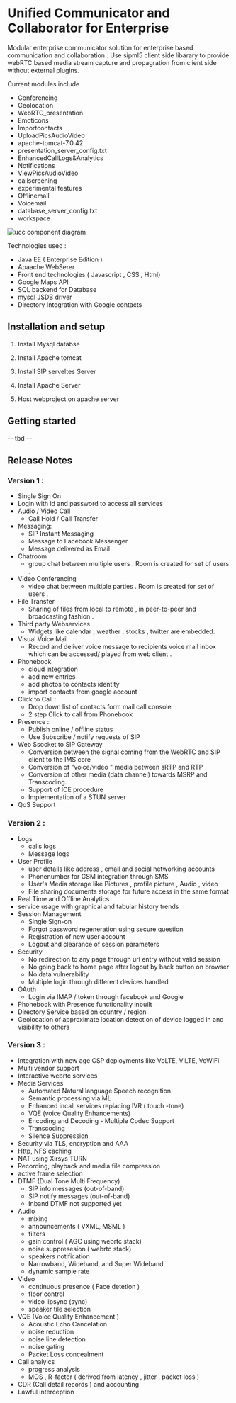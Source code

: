 # Unified Communicator and Collaborator for Enterprise

Modular enterprise communicator solution for enterprise based communication and collaboration . Use sipml5 client side libarary to provide webRTC based media stream capture and propagration from client side without external plugins.

Current modules include 

* Conferencing                   
* Geolocation
* WebRTC_presentation
* Emoticons                      
* Importcontacts                 
* UploadPicsAudioVideo           
* apache-tomcat-7.0.42           
* presentation_server_config.txt
* EnhancedCallLogs&Analytics     
* Notifications                  
* ViewPicsAudioVideo             
* callscreening                  
* experimental features
* Offlinemail                    
* Voicemail                      
* database_server_config.txt     
* workspace

![ucc component diagram ](img/ucc_component_diagram.png)

Technologies used :
* Java EE ( Enterprise Edition )
* Apaache WebSerer
* Front end technologies ( Javascript , CSS , Html)
* Google Maps API
* SQL backend for Database
* mysql JSDB driver 
* Directory Integration with Google contacts 

## Installation and setup

1. Install Mysql databse 

2. Install Apache tomcat 

3. Install SIP serveltes Server

4. Install Apache Server 

5. Host webproject on apache server

## Getting started 

-- tbd --

## Release Notes 

### Version 1 :

- Single Sign On
- Login with id and password to access all services
- Audio / Video Call
    - Call Hold / Call Transfer
- Messaging:
    - SIP Instant Messaging
    - Message to Facebook Messenger
    - Message delivered as Email
- Chatroom
    - group chat between multiple users . Room is created for set of users .
- Video Conferencing
    - video chat between multiple parties . Room is created for set of users .
- File Transfer
    - Sharing of files from local to remote , in peer-to-peer and broadcasting fashion .
- Third party Webservices
    - Widgets like calendar , weather , stocks , twitter are embedded.
- Visual Voice Mail
    - Record and deliver voice message to recipients voice mail inbox which can be accessed/ played from web client .
- Phonebook 
    - cloud integration
    - add new entries
    - add photos to contacts identity
    - import contacts from google account
- Click to Call :
    - Drop down list of contacts form mail call console
    - 2 step Click to call from Phonebook
- Presence :
    - Publish online / offline status
    - Use Subscribe / notify requests of SIP
- Web Ssocket  to SIP Gateway
    - Conversion between the signal coming from the  WebRTC  and SIP client  to the  IMS core
    - Conversion of  “voice/video " media  between sRTP and RTP
    - Conversion of other media (data channel) towards MSRP and Transcoding.
    - Support of ICE procedure
    - Implementation of a STUN server
- QoS Support  


### Version 2 :

- Logs
    - calls logs
    - Message logs
- User Profile
    - user details like address , email and social networking accounts
    - Phonenumber for GSM integration through SMS
    - User's Media storage like Pictures , profile picture , Audio , video
    - File sharing documents storage for future access in the same format
- Real Time and Offline Analytics
- service usage with graphical and tabular history  trends
- Session Management
    - Single Sign-on
    - Forgot password regeneration using secure question
    - Registration of new user account
    - Logout and clearance of session parameters
- Security
    - No redirection to any page through url entry without valid session
    - No going back to home page after logout by back button on browser
    - No data vulnerability
    - Multiple login through different devices handled
- OAuth
    - Login via IMAP / token through facebook and Google
- Phonebook with Presence functionality inbuilt
- Directory Service based on country / region
- Geolocation of approximate location detection of device logged in and visibility to  others

### Version 3 :

- Integration with new age CSP deployments like VoLTE, ViLTE, VoWiFi 
- Multi vendor support
- Interactive webrtc services 
- Media Services 
    - Automated Natural language Speech recognition
    - Semantic processing via ML 
    - Enhanced incall services replacing IVR ( touch -tone) 
    - VQE (voice Quality Enhancements) 
    - Encoding and Decoding - Multiple Codec Support
    - Transcoding
    - Silence Suppression
- Security via TLS, encryption and AAA
- Http, NFS caching 
- NAT using Xirsys TURN  
- Recording, playback and media file compression  
- active frame selection
- DTMF (Dual Tone Multi Frequency)
    - SIP info messages (out-of-band)
    - SIP notify messages (out-of-band)
    - Inband DTMF not supported yet 
- Audio 
    - mixing 
    - announcements ( VXML, MSML )
    - filters 
    - gain control ( AGC using webrtc stack)
    - noise suppresesion ( webrtc stack)
    - speakers notification
    - Narrowband, Wideband, and Super Wideband
    - dynamic sample rate
- Video  
    - continuous presence ( Face detetion ) 
    - floor control
    - video lipsync (sync)
    - speaker tile selection 
- VQE (Voice Quality Enhancement )
    - Acoustic Echo Cancelation
    - noise reduction
    - noise line detection
    - noise gating
    - Packet Loss concealment 
- Call analyics 
    - progress analysis   
    - MOS , R-factor ( derived from latency , jitter , packet loss )
- CDR (Call detail records ) and accounting 
- Lawful interception
